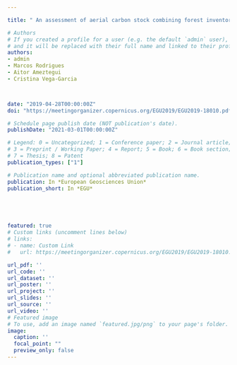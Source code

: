 ```yaml
---

title: " An assessment of aerial carbon stock combining forest inventory data with LiDAR-derived canopy and topography metrics"

# Authors
# If you created a profile for a user (e.g. the default `admin` user), write the username (folder name) here 
# and it will be replaced with their full name and linked to their profile.
authors:
- admin
- Marcos Rodrigues
- Aitor Ameztegui
- Cristina Vega-Garcia



date: "2019-04-28T00:00:00Z"
doi: "https://meetingorganizer.copernicus.org/EGU2019/EGU2019-18010.pdf"

# Schedule page publish date (NOT publication's date).
publishDate: "2021-03-01T00:00:00Z"

# Legend: 0 = Uncategorized; 1 = Conference paper; 2 = Journal article;
# 3 = Preprint / Working Paper; 4 = Report; 5 = Book; 6 = Book section;
# 7 = Thesis; 8 = Patent
publication_types: ["1"]

# Publication name and optional abbreviated publication name.
publication: In *European Geosciences Union*
publication_short: In *EGU*





featured: true
# Custom links (uncomment lines below)
# links:
# - name: Custom Link
#   url: https://meetingorganizer.copernicus.org/EGU2019/EGU2019-18010.pdf

url_pdf: ''
url_code: ''
url_dataset: ''
url_poster: ''
url_project: ''
url_slides: ''
url_source: ''
url_video: ''
# Featured image
# To use, add an image named `featured.jpg/png` to your page's folder. 
image:
  caption: ''
  focal_point: ""
  preview_only: false
---
```

